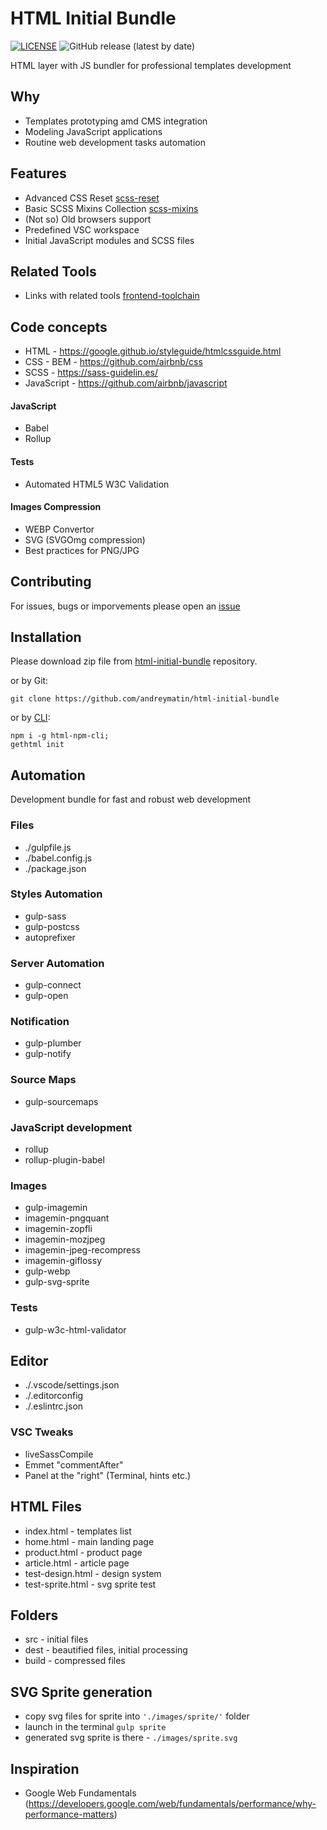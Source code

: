 # HTML Initial Bundle

[![LICENSE](https://img.shields.io/badge/license-MIT-lightgrey.svg)](https://github.com/andreymatin/html-initial-bundle/blob/master/LICENSE)
![GitHub release (latest by date)](https://img.shields.io/github/v/release/andreymatin/html-initial-bundle)

HTML layer with JS bundler for professional templates development

## Why

- Templates prototyping amd CMS integration
- Modeling JavaScript applications
- Routine web development tasks automation

## Features

- Advanced CSS Reset [scss-reset](https://github.com/andreymatin/scss-reset)
- Basic SCSS Mixins Collection [scss-mixins](https://github.com/andreymatin/scss-mixins)
- (Not so) Old browsers support
- Predefined VSC workspace
- Initial JavaScript modules and SCSS files

## Related Tools

- Links with related tools [frontend-toolchain](https://github.com/andreymatin/frontend-toolchain)

## Code concepts

- HTML - https://google.github.io/styleguide/htmlcssguide.html
- CSS - BEM - https://github.com/airbnb/css
- SCSS - https://sass-guidelin.es/
- JavaScript - https://github.com/airbnb/javascript

#### JavaScript

- Babel
- Rollup

#### Tests

- Automated HTML5 W3C Validation

#### Images Compression

- WEBP Convertor
- SVG (SVGOmg compression)
- Best practices for PNG/JPG

## Contributing

For issues, bugs or imporvements please open an [issue](https://github.com/andreymatin/html-initial-bundle/issues/new)


## Installation

Please download zip file from [html-initial-bundle](https://github.com/andreymatin/html-initial-bundle) repository.

or by Git:

```
git clone https://github.com/andreymatin/html-initial-bundle
```

or by [CLI](https://github.com/andreymatin/html-npm-cli):

```
npm i -g html-npm-cli;
gethtml init
```

## Automation

Development bundle for fast and robust web development

### Files

- ./gulpfile.js
- ./babel.config.js
- ./package.json

### Styles Automation

- gulp-sass
- gulp-postcss
- autoprefixer

### Server Automation

- gulp-connect
- gulp-open

### Notification

- gulp-plumber
- gulp-notify

### Source Maps

- gulp-sourcemaps

### JavaScript development

- rollup
- rollup-plugin-babel

### Images

- gulp-imagemin
- imagemin-pngquant
- imagemin-zopfli
- imagemin-mozjpeg
- imagemin-jpeg-recompress
- imagemin-giflossy
- gulp-webp
- gulp-svg-sprite

### Tests

- gulp-w3c-html-validator

## Editor

- ./.vscode/settings.json
- ./.editorconfig
- ./.eslintrc.json

### VSC Tweaks

- liveSassCompile
- Emmet "commentAfter"
- Panel at the "right" (Terminal, hints etc.)

## HTML Files

- index.html - templates list
- home.html - main landing page
- product.html - product page
- article.html - article page
- test-design.html - design system
- test-sprite.html - svg sprite test

## Folders

- src - initial files
- dest - beautified files, initial processing
- build - compressed files

## SVG Sprite generation

- copy svg files for sprite into ```'./images/sprite/'``` folder
- launch in the terminal ```gulp sprite```
- generated svg sprite is there - ```./images/sprite.svg```

## Inspiration

- Google Web Fundamentals (https://developers.google.com/web/fundamentals/performance/why-performance-matters)






